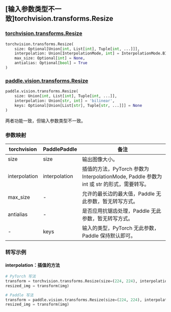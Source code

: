 ## [输入参数类型不一致]torchvision.transforms.Resize

### [torchvision.transforms.Resize](https://pytorch.org/vision/stable/generated/torchvision.transforms.Resize.html#torchvision.transforms.Resize)

```python
torchvision.transforms.Resize(
    size: Optional[Union[int, List[int], Tuple[int, ...]]],
    interpolation: Union[InterpolationMode, int] = InterpolationMode.BILINEAR,
    max_size: Optional[int] = None,
    antialias: Optional[bool] = True
)
```

### [paddle.vision.transforms.Resize](https://www.paddlepaddle.org.cn/documentation/docs/zh/develop/api/paddle/vision/transforms/Resize__upper_cn.html#resize)

```python
paddle.vision.transforms.Resize(
    size: Union[int, List[int], Tuple[int, ...]],
    interpolation: Union[str, int] = 'bilinear',
    keys: Optional[Union[List[str], Tuple[str, ...]]] = None
)
```

两者功能一致，但输入参数类型不一致。

### 参数映射

| torchvision | PaddlePaddle | 备注                                                         |
| ------------- | --------------- | ------------------------------------------------------------ |
| size           | size             | 输出图像大小。                       |
| interpolation  | interpolation    | 插值的方法，PyTorch 参数为 InterpolationMode, Paddle 参数为 int 或 str 的形式，需要转写。          |
| max_size       | -                | 允许的最长边的最大值，Paddle 无此参数，暂无转写方式。                             |
| antialias      | -                | 是否应用抗锯齿处理，Paddle 无此参数，暂无转写方式。                             |
| -              | keys             | 输入的类型，PyTorch 无此参数，Paddle 保持默认即可。     |


### 转写示例
#### interpolation：插值的方法
```python
# PyTorch 写法
transform = torchvision.transforms.Resize(size=(224, 224), interpolation=torchvision.transforms.InterpolationMode.BILINEAR)
resized_img = transform(img)

# Paddle 写法
transform = paddle.vision.transforms.Resize(size=(224, 224), interpolation='bilinear')
resized_img = transform(img)
```
